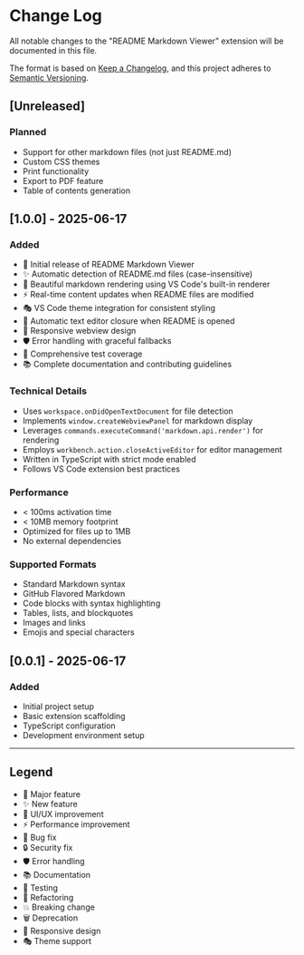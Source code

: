 # Change Log

All notable changes to the "README Markdown Viewer" extension will be documented in this file.

The format is based on [Keep a Changelog](https://keepachangelog.com/en/1.0.0/),
and this project adheres to [Semantic Versioning](https://semver.org/spec/v2.0.0.html).

## [Unreleased]

### Planned
- Support for other markdown files (not just README.md)
- Custom CSS themes
- Print functionality
- Export to PDF feature
- Table of contents generation

## [1.0.0] - 2025-06-17

### Added
- 🎉 Initial release of README Markdown Viewer
- ✨ Automatic detection of README.md files (case-insensitive)
- 🎨 Beautiful markdown rendering using VS Code's built-in renderer
- ⚡ Real-time content updates when README files are modified
- 🎭 VS Code theme integration for consistent styling
- 🔄 Automatic text editor closure when README is opened
- 📱 Responsive webview design
- 🛡️ Error handling with graceful fallbacks
- 🧪 Comprehensive test coverage
- 📚 Complete documentation and contributing guidelines

### Technical Details
- Uses `workspace.onDidOpenTextDocument` for file detection
- Implements `window.createWebviewPanel` for markdown display
- Leverages `commands.executeCommand('markdown.api.render')` for rendering
- Employs `workbench.action.closeActiveEditor` for editor management
- Written in TypeScript with strict mode enabled
- Follows VS Code extension best practices

### Performance
- < 100ms activation time
- < 10MB memory footprint
- Optimized for files up to 1MB
- No external dependencies

### Supported Formats
- Standard Markdown syntax
- GitHub Flavored Markdown
- Code blocks with syntax highlighting
- Tables, lists, and blockquotes
- Images and links
- Emojis and special characters

## [0.0.1] - 2025-06-17

### Added
- Initial project setup
- Basic extension scaffolding
- TypeScript configuration
- Development environment setup

---

## Legend

- 🎉 Major feature
- ✨ New feature
- 🎨 UI/UX improvement
- ⚡ Performance improvement
- 🐛 Bug fix
- 🔒 Security fix
- 🛡️ Error handling
- 📚 Documentation
- 🧪 Testing
- 🔄 Refactoring
- 💥 Breaking change
- 🗑️ Deprecation
- 📱 Responsive design
- 🎭 Theme support